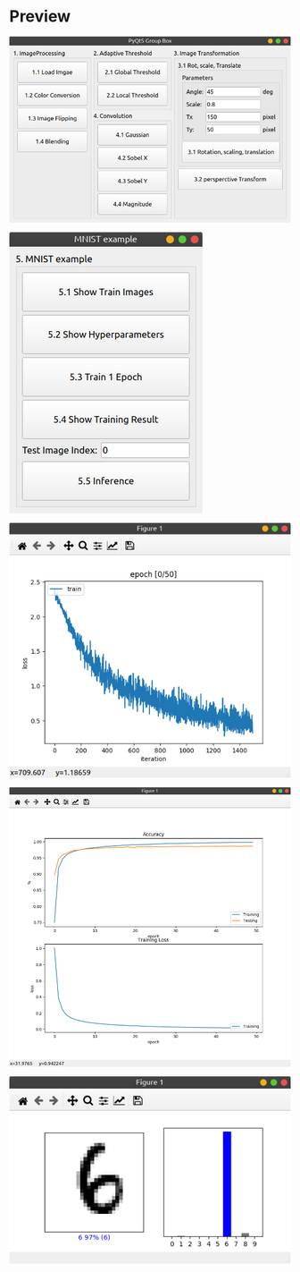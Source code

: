 # Preview

![](./assets/opencv.png?raw=true)

![](./assets/mnist.png?raw=true)

![](./assets/epoch1_loss.png?raw=true)

![](./assets/training_result.png?raw=true)

![](./assets/predict.png?raw=true)
